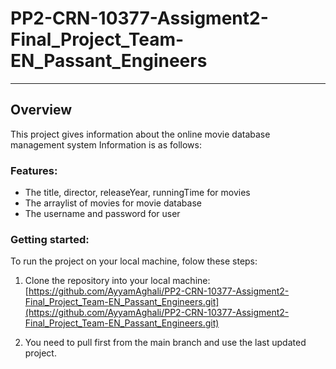 # PP2-CRN-10377-Assigment2-Final_Project_Team-EN_Passant_Engineers
***

## Overview
This project gives information about the online movie database management system
Information is as follows:

### Features:
- The title, director, releaseYear, runningTime for movies
- The arraylist of movies for movie database
- The username and password for user

### Getting started:
To run the project on your local machine, folow these steps:

1. Clone the repository into your local machine:
[https://github.com/AyyamAghali/PP2-CRN-10377-Assigment2-Final_Project_Team-EN_Passant_Engineers.git](https://github.com/AyyamAghali/PP2-CRN-10377-Assigment2-Final_Project_Team-EN_Passant_Engineers.git)

2. You need to pull first from the main branch and use the last updated project. 